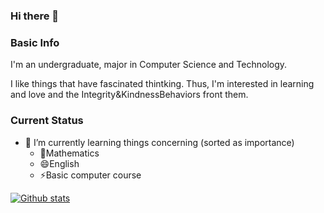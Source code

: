 ### Hi there 👋

### Basic Info

I'm an undergraduate, major in Computer Science and Technology.

I like things that have fascinated thintking. Thus, I'm interested in learning and love and the Integrity&KindnessBehaviors front them.

### Current Status

- 🌱  I’m currently learning things concerning (sorted as importance)
  + 💬Mathematics 
  + 😄English
  + ⚡Basic computer course
  
  
<!--
**littlegreedy/littlegreedy** is a ✨ _special_ ✨ repository because its `README.md` (this file) appears on your GitHub profile.

Here are some ideas to get you started:

- 🔭 I’m currently working on ...
- 🌱 I’m currently learning ...
- 👯 I’m looking to collaborate on ...
- 🤔 I’m looking for help with ...
- 💬 Ask me about ...
- 📫 How to reach me: ...
- 😄 Pronouns: ...
- ⚡ Fun fact: ...
-->


[![Github stats](https://github-readme-stats.vercel.app/api?username=littlegreedy&show_icons=true&count_private=True&bg_color=30,e96443,904e95&title_color=fff&text_color=fff)](https://github.com/anuraghazra/github-readme-stats)

<!--
[![Top Langs](https://github-readme-stats.vercel.app/api/top-langs/?username=littlegreedy&langs_count=8)](https://github.com/anuraghazra/github-readme-stats)
-->
